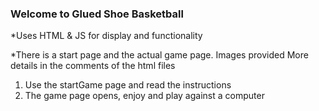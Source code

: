 ### Welcome to Glued Shoe Basketball

*Uses HTML & JS for display and functionality

*There is a start page and the actual game page.
 Images provided
 More details in the comments of the html files

  1. Use the startGame page and read the instructions
  2. The game page opens, enjoy and play against a computer
